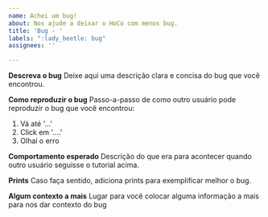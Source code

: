 ```yaml
---
name: Achei um bug!
about: Nos ajude a deixar o HoCo com menos bug.
title: 'Bug - '
labels: ":lady_beetle: bug"
assignees: ''

---
```


**Descreva o bug**
Deixe aqui uma descrição clara e concisa do bug que você encontrou.

**Como reproduzir o bug**
Passo-a-passo de como outro usuário pode reproduzir o bug que você encontrou:
1. Vá até '...'
2. Click em '....'
3. Olhaí o erro

**Comportamento esperado**
Descrição do que era para acontecer quando outro usuário seguisse o tutorial acima.

**Prints**
Caso faça sentido, adiciona prints para exemplificar melhor o bug.

**Algum contexto a mais**
Lugar para você colocar alguma informação a mais para nos dar contexto do bug
